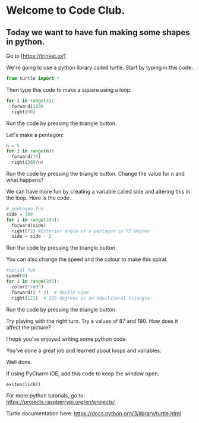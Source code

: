 # Welcome to Code Club. 
## Today we want to have fun making some shapes in python. 

Go to [https://trinket.io/]

We're going to use a python library called turtle.
Start by typing in this code:
``` python
from turtle import *
```

Then type this code to make a square using a loop. 
``` python
for i in range(4):
  forward(100)
  right(90)
```
Run the code by pressing the triangle button.

Let's make a pentagon:
``` python
n = 5
for i in range(n):
  forward(75)
  right(360/n)
```
Run the code by pressing the triangle button.
Change the value for n and what happens?

We can have more fun by creating a variable called side and altering this in the loop. 
Here is the code.
``` python
# pentagon fun
side = 100
for i in range(104):
  forward(side)
  right(72) #Exterior angle of a pentagon is 72 degree
  side = side - 2
```
Run the code by pressing the triangle button.

You can also change the speed and the colour to make this spiral. 
``` python
#sprial fun
speed(0)
for i in range(200):
  color("red")
  forward(i * 2)  # double size
  right(121)  # 120 degrees is an equilateral triangle
```
Run the code by pressing the triangle button.

Try playing with the right turn. Try a values of 87 and 190. How does it affect the picture? 

I hope you've enjoyed writing some python code. 

You've done a great job and learned about loops and variables. 

Well done. 

If using PyCharm IDE, add this code to keep the window open. 
``` python
exitonclick()
```

For more python tutorials, go to: https://projects.raspberrypi.org/en/projects/

Turtle documentation here: https://docs.python.org/3/library/turtle.html

